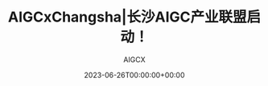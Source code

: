 ---
title: 'AIGCxChangsha|长沙AIGC产业联盟启动！'
date: 2023-06-26T00:00:00+00:00
image_webp: images/blog/'0626.webp'
image: images/blog/'0626.jpg'
author: AIGCX
description: This is meta description
external_link: 'https://mp.weixin.qq.com/s/pq10Mabtthlw7pudDq4aBw'
---